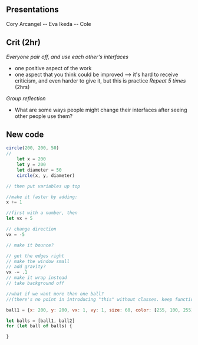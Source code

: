 <!--
Prep: Make sure crit document is set up
-->

## Presentations

Cory Arcangel -- Eva
Ikeda -- Cole


## Crit (2hr)

_Everyone pair off, and use each other's interfaces_
- one positive aspect of the work
- one aspect that you think could be improved
--> it's hard to receive criticism, and even harder to give it, but this is practice
_Repeat 5 times_ (2hrs)

_Group reflection_

- What are some ways people might change their interfaces after seeing other people use them?


## New code

```js
circle(200, 200, 50)
//
    let x = 200
    let y = 200
    let diameter = 50
    circle(x, y, diameter)

// then put variables up top

//make it faster by adding:
x += 1

//first with a number, then
let vx = 5

// change direction
vx = -5

// make it bounce?

// get the edges right
// make the window small
// add gravity?
vx -= .1
// make it wrap instead
// take background off

//what if we want more than one ball?
//(there's no point in introducing "this" without classes. keep functions out of the properties)

ball1 = {x: 200, y: 200, vx: 1, vy: 1, size: 60, color: [255, 100, 255]}

let balls = [ball1, ball2]
for (let ball of balls) {

}
```
